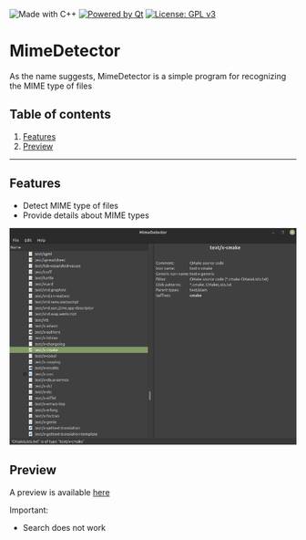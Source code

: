 ![Made with C++](https://forthebadge.com/images/badges/made-with-c-plus-plus.svg)
[![Powered by Qt](https://forthebadge.com/images/badges/powered-by-qt.svg)](https://qt.io)
[![License: GPL v3](https://img.shields.io/badge/License-GPLv3-blue.svg)](https://www.gnu.org/licenses/gpl-3.0)


# MimeDetector

As the name suggests, MimeDetector is a simple program for recognizing the MIME type of files

## Table of contents

1. [Features](#features)
2. [Preview](#preview)

-------

## Features

- Detect MIME type of files
- Provide details about MIME types

![Example](https://github.com/software-made-easy/MimeDetector/raw/main/docs/images/Example.png)

## Preview

A preview is available [here](https://software-made-easy.github.io/MimeDetector/mimedetector.html)

Important:
- Search does not work

